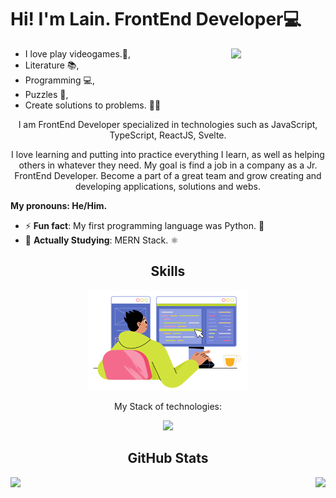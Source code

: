 <h1>Hi! I'm Lain. FrontEnd Developer💻</h1>
<img src="./assets/isaac.gif" width="30%" align="right">

- I love play videogames.👾,
- Literature 📚,
- Programming 💻,
- Puzzles 🤔,
- Create solutions to problems. 🐱‍🏍

<p align="center">I am FrontEnd Developer specialized in technologies such as JavaScript, TypeScript, ReactJS, Svelte.</p>

<p align="center">I love learning and putting into practice everything I learn, as well as helping others in whatever they need. My goal is find a job in a company as a Jr. FrontEnd Developer. Become a part of a great team and grow creating and developing applications, solutions and webs.</p>

<strong>My pronouns: He/Him.</strong>

- ⚡ <strong>Fun fact</strong>: My first programming language was Python. 🐍
- 📖 <strong>Actually Studying</strong>: MERN Stack. ⚛️


<h2 align="center">Skills</h2>

<div align="center">

  <img src="./assets/skill-illustration.png" />
  <p align="center" font-weight="bold">My Stack of technologies:</p>

  <a href="https://skillicons.dev">
    <img src="https://skillicons.dev/icons?i=html,css,js,ts,python,sass,tailwind,react,svelte,nodejs,express,vite,vscode" />
  </a>


</div>


<h2 align="center">GitHub Stats</h2>
<p>
  <img align="left" src="https://github-readme-streak-stats.herokuapp.com?user=laindomJS&theme=gruvbox&date_format=j%20M%5B%20Y%5D&locale=es" />
</p>
<p>
  <img align="right" src="https://github-readme-stats.vercel.app/api/top-langs/?username=laindomJS&show_icons=true&theme=gruvbox" />
</p>

